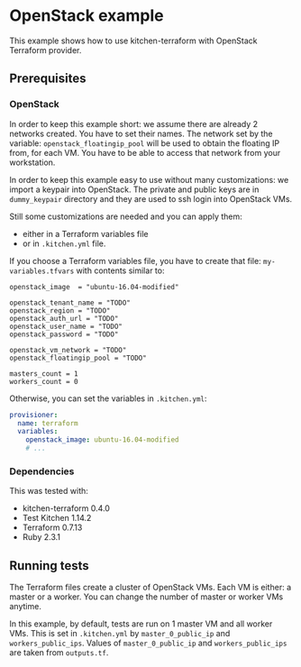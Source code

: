 # OpenStack example

This example shows how to use kitchen-terraform with OpenStack Terraform provider.

## Prerequisites

### OpenStack
In order to keep this example short: we assume there are already 2 networks
 created. You have to set their names. The network set by the variable:
 `openstack_floatingip_pool` will be used to obtain the floating IP from,
 for each VM. You have to be able to access that network from your workstation.

In order to keep this example easy to use without many customizations: we
 import a keypair into OpenStack. The private and public keys are in `dummy_keypair`
 directory and they are used to ssh login into OpenStack VMs.

Still some customizations are needed and you can apply them:
  * either in a Terraform variables file
  * or in `.kitchen.yml` file.

If you choose a Terraform variables file, you have to create that file:
 `my-variables.tfvars` with contents similar to:
```
openstack_image  = "ubuntu-16.04-modified"

openstack_tenant_name = "TODO"
openstack_region = "TODO"
openstack_auth_url = "TODO"
openstack_user_name = "TODO"
openstack_password = "TODO"

openstack_vm_network = "TODO"
openstack_floatingip_pool = "TODO"

masters_count = 1
workers_count = 0
```

Otherwise, you can set the variables in `.kitchen.yml`:
```yaml
provisioner:
  name: terraform
  variables:
    openstack_image: ubuntu-16.04-modified
    # ...
```

### Dependencies
This was tested with:
 * kitchen-terraform 0.4.0
 * Test Kitchen 1.14.2
 * Terraform 0.7.13
 * Ruby 2.3.1

## Running tests
The Terraform files create a cluster of OpenStack VMs. Each VM is either:
 a master or a worker. You can change the number of master or worker VMs anytime.

In this example, by default, tests are run on 1 master VM and all worker VMs.
This is set in `.kitchen.yml` by `master_0_public_ip` and `workers_public_ips`. Values of
 `master_0_public_ip` and `workers_public_ips` are taken from `outputs.tf`.
